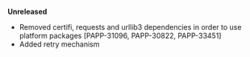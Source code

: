 **Unreleased**
* Removed certifi, requests and urllib3 dependencies in order to use platform packages [PAPP-31096, PAPP-30822, PAPP-33451]
* Added retry mechanism